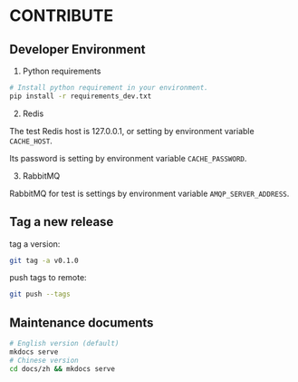 # CONTRIBUTE

## Developer Environment


1. Python requirements
```bash
# Install python requirement in your environment.
pip install -r requirements_dev.txt
``` 


2. Redis 

The test Redis host is 127.0.0.1, or setting by environment variable `CACHE_HOST`.   

Its password is setting by environment variable `CACHE_PASSWORD`.


3. RabbitMQ

RabbitMQ for test is settings by environment variable `AMQP_SERVER_ADDRESS`.


## Tag a new release

tag a version:

```bash
git tag -a v0.1.0
```

push tags to remote:

```bash
git push --tags
```


## Maintenance documents

```bash
# English version (default)
mkdocs serve
# Chinese version
cd docs/zh && mkdocs serve
```

